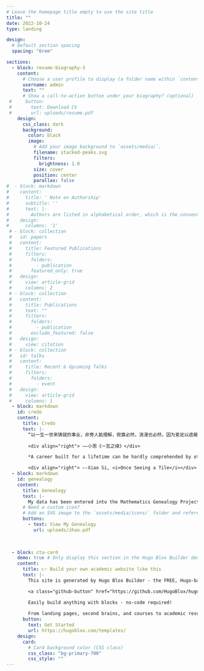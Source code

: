 ```yaml
---
# Leave the homepage title empty to use the site title
title: ""
date: 2022-10-24
type: landing

design:
  # Default section spacing
  spacing: "6rem"

sections:
  - block: resume-biography-3
    content:
      # Choose a user profile to display (a folder name within `content/authors/`)
      username: admin
      text: ""
      # Show a call-to-action button under your biography? (optional)
 #     button:
 #       text: Download CV
 #       url: uploads/resume.pdf
    design:
      css_class: dark
      background:
        color: black
        image:
          # Add your image background to `assets/media/`.
          filename: stacked-peaks.svg
          filters:
            brightness: 1.0
          size: cover
          position: center
          parallax: false
#  - block: markdown
#    content:
#      title: ' Note on Authorship'
#      subtitle: ''
#      text: |-
#        Authors are listed in alphabetical order, which is the convention in our field worldwide.
#    design:
#      columns: '1'
 # - block: collection
 #   id: papers
 #   content:
 #     title: Featured Publications
 #     filters:
 #       folders:
 #         - publication
 #       featured_only: true
 #   design:
 #     view: article-grid
 #     columns: 2
 # - block: collection
 #   content:
 #     title: Publications
 #     text: ""
 #     filters:
 #       folders:
 #         - publication
 #       exclude_featured: false
 #   design:
 #     view: citation
 # - block: collection
 #   id: talks
 #   content:
 #     title: Recent & Upcoming Talks
 #     filters:
 #       folders:
 #         - event
 #   design:
 #     view: article-grid
 #     columns: 1
  - block: markdown
    id: credo
    content:
      title: Credo
      text: |-
        “以一生一世来铸就的事业，非旁人能理解，寂寞必然，浪漫也必然，因为爱足以遮蔽一切艰辛。如果仍觉艰辛，那就是爱得不够。” 
        
        <div align="right"> ——小思《一瓦之缘》</div>

        *A career built for a lifetime can be hardly comprehended by others. Loneliness is inevitable, but so is romance, for love has the power to conceal arduousness completely. If arduousness is still palpable, then love is not enough.*

        <div align="right"> —-Xiao Si, <i>Once Seeing a Tile</i></div>
  - block: markdown
    id: genealogy
    content:
      title: Genealogy
      text: |-
        My data has been entered into the Mathematics Genealogy Project, [see here](https://genealogy.math.ndsu.nodak.edu/id.php?id=314893), and my academic genealogy is available [here](uploads/zhao.pdf). My academic ancestors include many distinguished mathematicians and scientists in history, e.g., Joseph Louis Lagrange, Pierre-Simon Laplace, Gottfried Wilhelm Leibniz, Leonhard Euler, Johann Bernoulli, and Jacob Bernoulli. Notably, I am the ninth graduate under the supervision of [Prof. Dr. Cas Cremers](https://people.cispa.io/cas.cremers/).
      # Need a custom icon?
      # Add an SVG image to the `assets/media/icons/` folder and reference it in the `icon` field below
      buttons:
        - text: View My Genealogy
          url: uploads/zhao.pdf
        

      
  - block: cta-card
    demo: true # Only display this section in the Hugo Blox Builder demo site
    content:
      title: 👉 Build your own academic website like this
      text: |-
        This site is generated by Hugo Blox Builder - the FREE, Hugo-based open source website builder trusted by 250,000+ academics like you.

        <a class="github-button" href="https://github.com/HugoBlox/hugo-blox-builder" data-color-scheme="no-preference: light; light: light; dark: dark;" data-icon="octicon-star" data-size="large" data-show-count="true" aria-label="Star HugoBlox/hugo-blox-builder on GitHub">Star</a>

        Easily build anything with blocks - no-code required!
        
        From landing pages, second brains, and courses to academic resumés, conferences, and tech blogs.
      button:
        text: Get Started
        url: https://hugoblox.com/templates/
    design:
      card:
        # Card background color (CSS class)
        css_class: "bg-primary-700"
        css_style: ""
---
```


